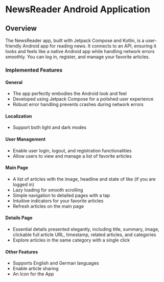 # NewsReader Android Application

## Overview
The NewsReader app, built with Jetpack Compose and Kotlin, is a user-friendly Android app for reading news. It connects to an API, ensuring it looks and feels like a native Android app while handling network errors smoothly. You can log in, register, and manage your favorite articles.

### Implemented Features

#### General
- The app perfectly embodies the Android look and feel
- Developed using Jetpack Compose for a polished user experience
- Robust error handling prevents crashes during network errors


#### Localization
- Support both light and dark modes

#### User Management
- Enable user login, logout, and registration functionalities
- Allow users to view and manage a list of favorite articles

#### Main Page
- A list of articles with the image, headline and state of like (if you are logged in)
- Lazy loading for smooth scrolling
- Simple navigation to detailed pages with a tap
- Intuitive indicators for your favorite articles
- Refresh articles on the main page 

#### Details Page
- Essential details presented elegantly, including title, summary, image, clickable full article URL, timestamp, related articles, and categories
- Explore articles in the same category with a single click

#### Other Features
- Supports English and German languages
- Enable article sharing 
- An Icon for the App

